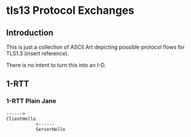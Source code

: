 # tls13 Protocol Exchanges

## Introduction

This is just a collection of ASCII Art depicting possible protocol flows for TLS1.3 (insert reference).

There is no intent to turn this into an I-D.

## 1-RTT

### 1-RTT Plain Jane



    ------>
    ClientHello
               <------
               ServerHello
